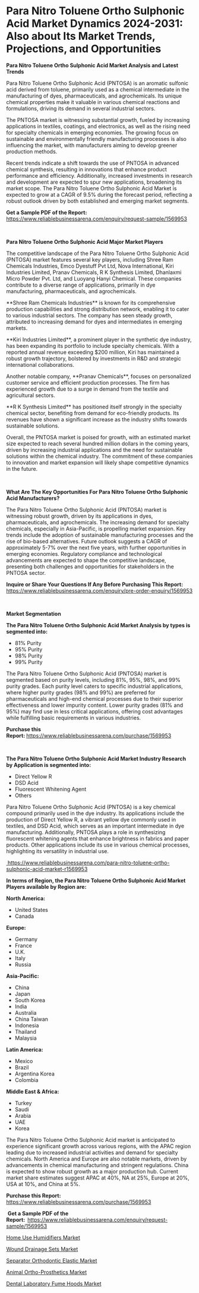 <p><h1>Para Nitro Toluene Ortho Sulphonic Acid Market Dynamics 2024-2031: Also about Its Market Trends, Projections, and Opportunities</h1></p><p><strong>Para Nitro Toluene Ortho Sulphonic Acid Market Analysis and Latest Trends</strong></p>
<p><p>Para Nitro Toluene Ortho Sulphonic Acid (PNTOSA) is an aromatic sulfonic acid derived from toluene, primarily used as a chemical intermediate in the manufacturing of dyes, pharmaceuticals, and agrochemicals. Its unique chemical properties make it valuable in various chemical reactions and formulations, driving its demand in several industrial sectors.</p><p>The PNTOSA market is witnessing substantial growth, fueled by increasing applications in textiles, coatings, and electronics, as well as the rising need for specialty chemicals in emerging economies. The growing focus on sustainable and environmentally friendly manufacturing processes is also influencing the market, with manufacturers aiming to develop greener production methods.</p><p>Recent trends indicate a shift towards the use of PNTOSA in advanced chemical synthesis, resulting in innovations that enhance product performance and efficiency. Additionally, increased investments in research and development are expected to spur new applications, broadening its market scope. The Para Nitro Toluene Ortho Sulphonic Acid Market is expected to grow at a CAGR of 9.5% during the forecast period, reflecting a robust outlook driven by both established and emerging market segments.</p></p>
<p><strong>Get a Sample PDF of the Report:&nbsp;</strong> <a href="https://www.reliablebusinessarena.com/enquiry/request-sample/1569953?utm_campaign=1583&utm_medium=2&utm_source=Github&utm_content=ia&utm_term=14102024&utm_id=para-nitro-toluene-ortho-sulphonic-acid">https://www.reliablebusinessarena.com/enquiry/request-sample/1569953</a></p>
<p>&nbsp;</p>
<p><strong>Para Nitro Toluene Ortho Sulphonic Acid Major Market Players</strong></p>
<p><p>The competitive landscape of the Para Nitro Toluene Ortho Sulphonic Acid (PNTOSA) market features several key players, including Shree Ram Chemicals Industries, Emco Dyestuff Pvt Ltd, Nova International, Kiri Industries Limited, Pranav Chemicals, R K Synthesis Limited, Dhanlaxmi Micro Powder Pvt. Ltd, and Luoyang Hanyi Chemical. These companies contribute to a diverse range of applications, primarily in dye manufacturing, pharmaceuticals, and agrochemicals.</p><p>**Shree Ram Chemicals Industries** is known for its comprehensive production capabilities and strong distribution network, enabling it to cater to various industrial sectors. The company has seen steady growth, attributed to increasing demand for dyes and intermediates in emerging markets. </p><p>**Kiri Industries Limited**, a prominent player in the synthetic dye industry, has been expanding its portfolio to include specialty chemicals. With a reported annual revenue exceeding $200 million, Kiri has maintained a robust growth trajectory, bolstered by investments in R&D and strategic international collaborations.</p><p>Another notable company, **Pranav Chemicals**, focuses on personalized customer service and efficient production processes. The firm has experienced growth due to a surge in demand from the textile and agricultural sectors. </p><p>**R K Synthesis Limited** has positioned itself strongly in the specialty chemical sector, benefiting from demand for eco-friendly products. Its revenues have shown a significant increase as the industry shifts towards sustainable solutions.</p><p>Overall, the PNTOSA market is poised for growth, with an estimated market size expected to reach several hundred million dollars in the coming years, driven by increasing industrial applications and the need for sustainable solutions within the chemical industry. The commitment of these companies to innovation and market expansion will likely shape competitive dynamics in the future.</p></p>
<p>&nbsp;</p>
<p><strong>What Are The Key Opportunities For Para Nitro Toluene Ortho Sulphonic Acid Manufacturers?</strong></p>
<p><p>The Para Nitro Toluene Ortho Sulphonic Acid (PNTOSA) market is witnessing robust growth, driven by its applications in dyes, pharmaceuticals, and agrochemicals. The increasing demand for specialty chemicals, especially in Asia-Pacific, is propelling market expansion. Key trends include the adoption of sustainable manufacturing processes and the rise of bio-based alternatives. Future outlook suggests a CAGR of approximately 5-7% over the next five years, with further opportunities in emerging economies. Regulatory compliance and technological advancements are expected to shape the competitive landscape, presenting both challenges and opportunities for stakeholders in the PNTOSA sector.</p></p>
<p><strong>Inquire or Share Your Questions If Any Before Purchasing This Report:</strong> <a href="https://www.reliablebusinessarena.com/enquiry/pre-order-enquiry/1569953?utm_campaign=1583&utm_medium=2&utm_source=Github&utm_content=ia&utm_term=14102024&utm_id=para-nitro-toluene-ortho-sulphonic-acid">https://www.reliablebusinessarena.com/enquiry/pre-order-enquiry/1569953</a></p>
<p>&nbsp;</p>
<p><strong>Market Segmentation</strong></p>
<p><strong>The Para Nitro Toluene Ortho Sulphonic Acid Market Analysis by types is segmented into:</strong></p>
<p><ul><li>81% Purity</li><li>95% Purity</li><li>98% Purity</li><li>99% Purity</li></ul></p>
<p><p>The Para Nitro Toluene Ortho Sulphonic Acid (PNTOSA) market is segmented based on purity levels, including 81%, 95%, 98%, and 99% purity grades. Each purity level caters to specific industrial applications, where higher purity grades (98% and 99%) are preferred for pharmaceuticals and high-end chemical processes due to their superior effectiveness and lower impurity content. Lower purity grades (81% and 95%) may find use in less critical applications, offering cost advantages while fulfilling basic requirements in various industries.</p></p>
<p><strong>Purchase this Report:&nbsp;</strong><a href="https://www.reliablebusinessarena.com/purchase/1569953?utm_campaign=1583&utm_medium=2&utm_source=Github&utm_content=ia&utm_term=14102024&utm_id=para-nitro-toluene-ortho-sulphonic-acid">https://www.reliablebusinessarena.com/purchase/1569953</a></p>
<p>&nbsp;</p>
<p><strong>The Para Nitro Toluene Ortho Sulphonic Acid Market Industry Research by Application is segmented into:</strong></p>
<p><ul><li>Direct Yellow R</li><li>DSD Acid</li><li>Fluorescent Whitening Agent</li><li>Others</li></ul></p>
<p><p>Para Nitro Toluene Ortho Sulphonic Acid (PNTOSA) is a key chemical compound primarily used in the dye industry. Its applications include the production of Direct Yellow R, a vibrant yellow dye commonly used in textiles, and DSD Acid, which serves as an important intermediate in dye manufacturing. Additionally, PNTOSA plays a role in synthesizing fluorescent whitening agents that enhance brightness in fabrics and paper products. Other applications include its use in various chemical processes, highlighting its versatility in industrial use.</p></p>
<p><a href="https://www.reliablebusinessarena.com/para-nitro-toluene-ortho-sulphonic-acid-market-r1569953?utm_campaign=1583&utm_medium=2&utm_source=Github&utm_content=ia&utm_term=14102024&utm_id=para-nitro-toluene-ortho-sulphonic-acid">&nbsp;https://www.reliablebusinessarena.com/para-nitro-toluene-ortho-sulphonic-acid-market-r1569953</a></p>
<p><strong>In terms of Region, the Para Nitro Toluene Ortho Sulphonic Acid Market Players available by Region are:</strong></p>
<p>
    <p> <strong> North America: </strong>
        <ul>
            <li>United States</li>
            <li>Canada</li>
        </ul>
        </p> 
    <p> <strong> Europe: </strong>
        <ul>
            <li>Germany</li>
            <li>France</li>
            <li>U.K.</li>
            <li>Italy</li>
            <li>Russia</li>
        </ul>
        </p> 
    <p> <strong> Asia-Pacific: </strong>
        <ul>
            <li>China</li>
            <li>Japan</li>
            <li>South Korea</li>
            <li>India</li>
            <li>Australia</li>
            <li>China Taiwan</li>
            <li>Indonesia</li>
            <li>Thailand</li>
            <li>Malaysia</li>
        </ul>
        </p> 
    <p> <strong> Latin America: </strong>
        <ul>
            <li>Mexico</li>
            <li>Brazil</li>
            <li>Argentina Korea</li>
            <li>Colombia</li>
        </ul>
        </p> 
    <p> <strong> Middle East & Africa: </strong>
        <ul>
            <li>Turkey</li>
            <li>Saudi</li>
            <li>Arabia</li>
            <li>UAE</li>
            <li>Korea</li>
        </ul>
    </p>
    </p>
<p><p>The Para Nitro Toluene Ortho Sulphonic Acid market is anticipated to experience significant growth across various regions, with the APAC region leading due to increased industrial activities and demand for specialty chemicals. North America and Europe are also notable markets, driven by advancements in chemical manufacturing and stringent regulations. China is expected to show robust growth as a major production hub. Current market share estimates suggest APAC at 40%, NA at 25%, Europe at 20%, USA at 10%, and China at 5%.</p></p>
<p><strong>Purchase this Report: </strong><a href="https://www.reliablebusinessarena.com/purchase/1569953?utm_campaign=1583&utm_medium=2&utm_source=Github&utm_content=ia&utm_term=14102024&utm_id=para-nitro-toluene-ortho-sulphonic-acid">https://www.reliablebusinessarena.com/purchase/1569953</a></p>
<p>&nbsp;<strong>Get a Sample PDF of the Report:&nbsp;&nbsp;</strong><a href="https://www.reliablebusinessarena.com/enquiry/request-sample/1569953?utm_campaign=1583&utm_medium=2&utm_source=Github&utm_content=ia&utm_term=14102024&utm_id=para-nitro-toluene-ortho-sulphonic-acid">https://www.reliablebusinessarena.com/enquiry/request-sample/1569953</a></p>
<p><strong></strong></p>
<p><p><a href="https://www.linkedin.com/pulse/trends-global-home-use-humidifiers-market-forecast-analysis-4jgue?trk=public_post_embed_feed-article-content&utm_campaign=1583&utm_medium=2&utm_source=Github&utm_content=ia&utm_term=14102024&utm_id=para-nitro-toluene-ortho-sulphonic-acid">Home Use Humidifiers Market</a></p><p><a href="https://www.linkedin.com/pulse/unveiling-market-trends-global-wound-drainage-sets-growth-omeke?trk=public_post_embed_feed-article-content&utm_campaign=1583&utm_medium=2&utm_source=Github&utm_content=ia&utm_term=14102024&utm_id=para-nitro-toluene-ortho-sulphonic-acid">Wound Drainage Sets Market</a></p><p><a href="https://www.linkedin.com/pulse/separator-orthodontic-elastic-market-size-share-competitive-egfbe?trk=public_post_embed_feed-article-content&utm_campaign=1583&utm_medium=2&utm_source=Github&utm_content=ia&utm_term=14102024&utm_id=para-nitro-toluene-ortho-sulphonic-acid">Separator Orthodontic Elastic Market</a></p><p><a href="https://www.linkedin.com/pulse/future-innovation-global-animal-ortho-prosthetics-market-growth-x2fze?trk=public_post_embed_feed-article-content&utm_campaign=1583&utm_medium=2&utm_source=Github&utm_content=ia&utm_term=14102024&utm_id=para-nitro-toluene-ortho-sulphonic-acid">Animal Ortho-Prosthetics Market</a></p><p><a href="https://www.linkedin.com/pulse/in-depth-dental-laboratory-fume-hoods-market-review-size-vye6e?trk=public_post_embed_feed-article-content&utm_campaign=1583&utm_medium=2&utm_source=Github&utm_content=ia&utm_term=14102024&utm_id=para-nitro-toluene-ortho-sulphonic-acid">Dental Laboratory Fume Hoods Market</a></p></p>